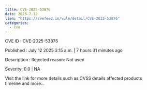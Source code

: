 ```yaml
--- 
title: CVE-2025-53876
date: 2025-7-12
lien: "https://cvefeed.io/vuln/detail/CVE-2025-53876"
categories:
  - cve
---
```


CVE ID : CVE-2025-53876

Published :  July 12
2025
3:15 a.m. | 7 hours
31 minutes ago

Description : Rejected reason: Not used

Severity: 0.0 | NA

Visit the link for more details
such as CVSS details
affected products
timeline
and more...
